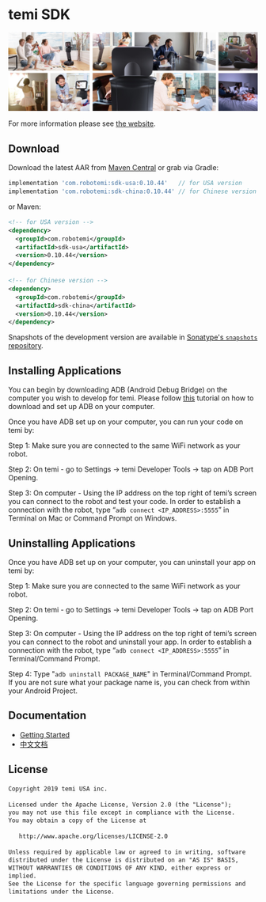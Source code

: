 temi SDK
========

![temi](temi.jpg)

For more information please see [the website][1].


Download
--------

Download the latest AAR from [Maven Central][2] or grab via Gradle:
```groovy
implementation 'com.robotemi:sdk-usa:0.10.44'   // for USA version
implementation 'com.robotemi:sdk-china:0.10.44' // for Chinese version
```

or Maven:
```xml
<!-- for USA version -->
<dependency>
  <groupId>com.robotemi</groupId>
  <artifactId>sdk-usa</artifactId>
  <version>0.10.44</version>
</dependency>

<!-- for Chinese version -->
<dependency>
  <groupId>com.robotemi</groupId>
  <artifactId>sdk-china</artifactId>
  <version>0.10.44</version>
</dependency>
```

Snapshots of the development version are available in [Sonatype's `snapshots` repository][snap].


Installing Applications
--------

You can begin by downloading ADB (Android Debug Bridge) on the computer you wish to develop for temi. Please follow [this][3] tutorial on how to download and set up ADB on your computer.

Once you have ADB set up on your computer, you can run your code on temi by:

Step 1: Make sure you are connected to the same WiFi network as your robot. 

Step 2: On temi - go to Settings -> temi Developer Tools -> tap on ADB Port Opening.

Step 3: On computer - Using the IP address on the top right of temi’s screen you can connect to the robot and test your code. In order to establish a connection with the robot, type “```adb connect <IP_ADDRESS>:5555```” in Terminal on Mac or Command Prompt on Windows.


Uninstalling Applications
--------

Once you have ADB set up on your computer, you can uninstall your app on temi by:

Step 1: Make sure you are connected to the same WiFi network as your robot. 

Step 2: On temi - go to Settings -> temi Developer Tools -> tap on ADB Port Opening.

Step 3: On computer - Using the IP address on the top right of temi’s screen you can connect to the robot and uninstall your app. In order to establish a connection with the robot, type “```adb connect <IP_ADDRESS>:5555```” in Terminal/Command Prompt.

Step 4: Type "```adb uninstall PACKAGE_NAME```" in Terminal/Command Prompt. If you are not sure what your package name is, you can check from within your Android Project.


Documentation
--------

* [Getting Started][4]
* [中文文档][5]

License
-------

    Copyright 2019 temi USA inc.

    Licensed under the Apache License, Version 2.0 (the "License");
    you may not use this file except in compliance with the License.
    You may obtain a copy of the License at

       http://www.apache.org/licenses/LICENSE-2.0

    Unless required by applicable law or agreed to in writing, software
    distributed under the License is distributed on an "AS IS" BASIS,
    WITHOUT WARRANTIES OR CONDITIONS OF ANY KIND, either express or implied.
    See the License for the specific language governing permissions and
    limitations under the License.


[1]: https://www.robotemi.com/developers/
[2]: https://search.maven.org/search?q=g:com.robotemi
[3]: https://www.xda-developers.com/install-adb-windows-macos-linux/
[4]: https://github.com/robotemi/sdk/wiki
[5]: https://github.com/robotemi/sdk/wiki/Home_chn
[snap]: https://oss.sonatype.org/content/repositories/snapshots/
